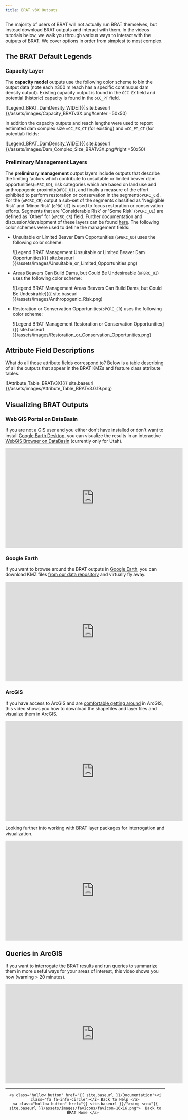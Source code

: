 ```yaml
---
title: BRAT v3X Outputs
---
```


The majority of users of BRAT will not actually run BRAT themselves, but instead download BRAT outputs and interact with them. In the videos tutorials below, we walk you through various ways to interact with the outputs of BRAT. We cover options in order from simplest to most complex. 

## The BRAT Default Legends

### Capacity Layer
The **capacity model** outputs use the following color scheme to bin the output data (note each ≤300 m reach has a specific continuous dam density output). Existing capacity output is found in the `OCC_EX` field and potential (historic) capacity is found in the `oCC_PT` field. 

![Legend_BRAT_DamDensity_WIDE]({{ site.baseurl }}/assets/images/Capacity_BRATv3X.png#center =50x50)

In addition the capacity outputs and reach lengths were used to report estimated dam complex size `mCC_EX_CT` (for existing) and `mCC_PT_CT` (for potential) fields: 

![Legend_BRAT_DamDensity_WIDE]({{ site.baseurl }}/assets/images/Dam_Complex_Size_BRATv3X.png#right =50x50)

### Preliminary Management Layers
The **preliminary management** output layers include outputs that describe the limiting factors which contribute to unsuitable or limited beaver dam opportunities(`oPBC_UD`), risk categories which are based on land use and anthropogenic proximity(`oPBC_UI`), and finally a measure of the effort exhibited to perform restoration or conservation in the segment(`oPCRC_CR`).  For the (`oPCRC_CR`) output a sub-set of the segments classified as 'Negligible Risk' and 'Minor Risk' (`oPBC_UI`) is used to focus restoration or conservation efforts. Segments that are 'Considerable Risk' or 'Some Risk' (`oPCRC_UI`) are defined as 'Other' for (`oPCRC_CR`) field. Further documentation and discussion/development of these layers can be found [here](https://github.com/Riverscapes/pyBRAT/issues/207). The following color schemes were used to define the management fields:

- Unsuitable or Limited Beaver Dam Opportunities (`oPBRC_UD`) uses the following color scheme:

  ![Legend BRAT Management Unsuitable or Limited Beaver Dam Opportunities]({{ site.baseurl }}/assets/images/Unsuitable_or_Limited_Opportunities.png)

- Areas Beavers Can Build Dams, but Could Be Undesireable (`oPBRC_UI`) uses the following color scheme:

  ![Legend BRAT Management Areas Beavers Can Build Dams, but Could Be Undesirable]({{ site.baseurl }}/assets/images/Anthropogenic_Risk.png)

- Restoration or Conservation Opportunities(`oPCRC_CR`) uses the following color scheme:

  ![Legend BRAT Management Restoration or Conservation Opportunities]({{ site.baseurl }}/assets/images/Restoration_or_Conservation_Opportunities.png)

## Attribute Field Descriptions

What do all those attribute fields correspond to?  Below is a table describing of all the outputs that appear in the BRAT KMZs and feature class attribute tables.

![Attribute_Table_BRATv3X]({{ site.baseurl }}/assets/images/Attribute_Table_BRATv3.0.19.png)

## Visualizing BRAT Outputs

### Web GIS Portal on DataBasin

If you are not a GIS user and you either don't have installed or don't want to install [Google Earth Desktop](https://www.google.com/earth/), you can visualize the results in an interactive [WebGIS Browser on DataBasin](http://databasin.org/datasets/1420ffb7e9674753a5fb626e2b830c1f) (currently only for Utah). 

<iframe width="560" height="315" src="https://www.youtube.com/embed/YCb1Gq3DORI" frameborder="0" allowfullscreen></iframe>

### Google Earth

If you want to browse around the BRAT outputs in [Google Earth](https://www.google.com/earth/), you can download KMZ files [from our data repository](http://brat.joewheaton.org/BRATData) and virtually fly away.

<iframe width="560" height="315" src="https://www.youtube.com/embed/gl8hn9xfeHg" frameborder="0" allowfullscreen></iframe>

### ArcGIS

If you have access to ArcGIS and are [comfortable getting around](http://gis.joewheaton.org/) in ArcGIS, this video shows you how to download the shapefiles and layer files and visualize them in ArcGIS.

<iframe width="560" height="315" src="https://www.youtube.com/embed/6sZ6Y5tGPso" frameborder="0" allowfullscreen></iframe>

Looking further into working with BRAT layer packages for interrogation and visualization.

<iframe width="560" height="315" src="https://www.youtube.com/embed/nTEgbR65EOo" frameborder="0" allow="accelerometer; autoplay; encrypted-media; gyroscope; picture-in-picture" allowfullscreen></iframe>

## Queries in ArcGIS

If you want to interrogate the BRAT results and run queries to summarize them in more useful ways for your areas of interest, this video shows you how (warning > 20 minutes). 

<iframe width="560" height="315" src="https://www.youtube.com/embed/rLsnBZ6YcU0" frameborder="0" allowfullscreen></iframe>



------
<div align="center">

	<a class="hollow button" href="{{ site.baseurl }}/Documentation"><i class="fa fa-info-circle"></i> Back to Help </a>
	<a class="hollow button" href="{{ site.baseurl }}/"><img src="{{ site.baseurl }}/assets/images/favicons/favicon-16x16.png">  Back to BRAT Home </a>  
</div>

